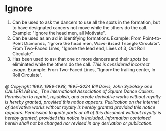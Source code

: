 
# Ignore
 
1. Can be used to ask the dancers to use all the spots in the formation, but to have designated dancers not move while the others do the call. Example: "Ignore the head men, all Motivate". 
2. Can be used as an aid in identifying formations. Example: From Point-to-Point Diamonds, "Ignore the head men, Wave-Based Triangle Circulate". From Two-Faced Lines, "Ignore the lead end, Lines of 3, Out Roll Circulate". 
3. Has been used to ask that one or more dancers and their *spots* be eliminated while the others do the call. *This is considered incorrect usage.* Example: From Two-Faced Lines, "Ignore the trailing center, In Roll Circulate".

###### @ Copyright 1983, 1986-1988, 1995-2024 Bill Davis, John Sybalsky and CALLERLAB Inc., The International Association of Square Dance Callers. Permission to reprint, republish, and create derivative works without royalty is hereby granted, provided this notice appears. Publication on the Internet of derivative works without royalty is hereby granted provided this notice appears. Permission to quote parts or all of this document without royalty is hereby granted, provided this notice is included. Information contained herein shall not be changed nor revised in any derivation or publication.
